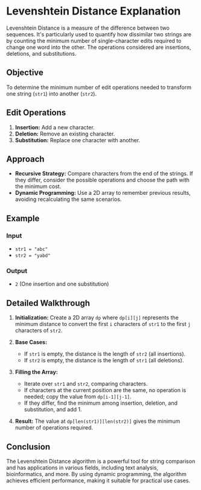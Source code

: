 # Levenshtein Distance Explanation

Levenshtein Distance is a measure of the difference between two sequences. It's particularly used to quantify how dissimilar two strings are by counting the minimum number of single-character edits required to change one word into the other. The operations considered are insertions, deletions, and substitutions.

## Objective
To determine the minimum number of edit operations needed to transform one string (`str1`) into another (`str2`).

## Edit Operations
1. **Insertion:** Add a new character.
2. **Deletion:** Remove an existing character.
3. **Substitution:** Replace one character with another.

## Approach
- **Recursive Strategy:** Compare characters from the end of the strings. If they differ, consider the possible operations and choose the path with the minimum cost.
- **Dynamic Programming:** Use a 2D array to remember previous results, avoiding recalculating the same scenarios.

## Example

### Input
- `str1 = "abc"`
- `str2 = "yabd"`

### Output
- `2` (One insertion and one substitution)

## Detailed Walkthrough

1. **Initialization:** Create a 2D array `dp` where `dp[i][j]` represents the minimum distance to convert the first `i` characters of `str1` to the first `j` characters of `str2`.

2. **Base Cases:** 
   - If `str1` is empty, the distance is the length of `str2` (all insertions).
   - If `str2` is empty, the distance is the length of `str1` (all deletions).

3. **Filling the Array:**
   - Iterate over `str1` and `str2`, comparing characters.
   - If characters at the current position are the same, no operation is needed; copy the value from `dp[i-1][j-1]`.
   - If they differ, find the minimum among insertion, deletion, and substitution, and add 1.

4. **Result:** The value at `dp[len(str1)][len(str2)]` gives the minimum number of operations required.

## Conclusion
The Levenshtein Distance algorithm is a powerful tool for string comparison and has applications in various fields, including text analysis, bioinformatics, and more. By using dynamic programming, the algorithm achieves efficient performance, making it suitable for practical use cases.

